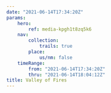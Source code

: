 ```yaml
---
date: "2021-06-14T17:34:20Z"
params:
    hero:
        ref: media-kpgh1t8zq5k6
    nav:
        collection:
            trails: true
        place:
            us/nm: false
    timeRange:
        from: "2021-06-14T17:34:20Z"
        thru: "2021-06-14T18:04:12Z"
title: Valley of Fires
---
```

